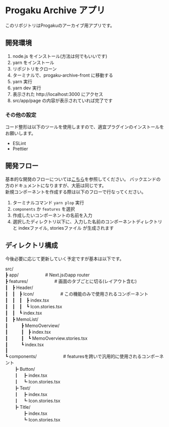 # Progaku Archive アプリ
このリポジトリはProgakuのアーカイブ用アプリです。

## 開発環境
1. node.js をインストール(方法は何でもいいです)
2. yarn をインストール
3. リポジトリをクローン
4. ターミナルで、progaku-archive-front に移動する
5. yarn 実行
6. yarn dev 実行
7. 表示された http://localhost:3000 にアクセス
8. src/app/page の内容が表示されていれば完了です

### その他の設定
コード整形は以下のツールを使用しますので、適宜プラグインのインストールをお願いします。

- ESLint
- Prettier


## 開発フロー
基本的な開発のフローについては[こちら](https://github.com/Progaku-copy/progaku-archive/blob/main/docs/getting-started/team_dev_flow.md)を参照してください。
バックエンドの方のドキュメントになりますが、大筋は同じです。  
新規コンポーネントを作成する際は以下のフローで行なってください。
1. ターミナルコマンド `yarn plop` 実行
2. `components` か `features` を選択
3. 作成したいコンポーネントの名前を入力
4. 選択したディレクトリ以下に、入力した名前のコンポーネントディレクトリと indexファイル, storiesファイル が生成されます

## ディレクトリ構成
今後必要に応じて更新していく予定ですが基本は以下です。

src/  
┣ app/　　　　　　# Next.jsのapp router  
┣ features/　　　　　　# 画面のタブごとに切る(レイアウト含む)  
┃　┣ Header/  
┃　┃　┣ Icon/　　　　　　# この機能のみで使用されるコンポーネント  
┃　┃　┃　┣ index.tsx  
┃　┃　┃　┗ Icon.stories.tsx  
┃　┃　┗ index.tsx  
┃　┣ MemoList/  
┃　　　┣ MemoOverview/  
┃　　　┃　┣ index.tsx  
┃　　　┃　┗ MemoOverview.stories.tsx  
┃　　　┗ index.tsx  
┃  
┗ components/　　　　　　# featuresを跨いで汎用的に使用されるコンポーネント  
　　┣ Button/  
　　┃　┣ index.tsx  
　　┃　┗ Icon.stories.tsx  
　　┣ Text/  
　　┃　┣ index.tsx  
　　┃　┗ Icon.stories.tsx  
　　┣ Title/  
　　　　┣ index.tsx  
　　　　┗ Icon.stories.tsx  
